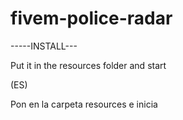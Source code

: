 # fivem-police-radar
-----INSTALL---

Put it in the resources folder and start


(ES)

Pon en la carpeta resources e inicia
